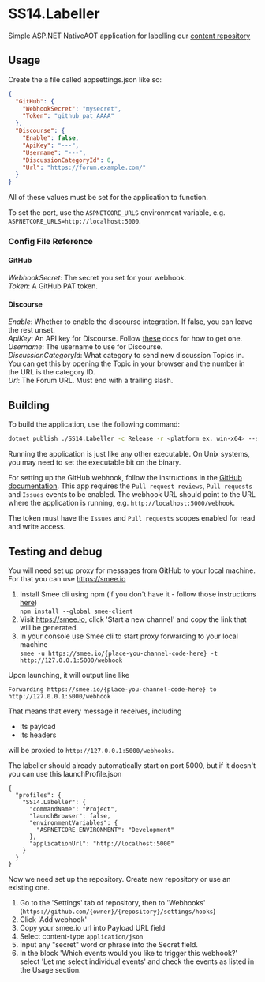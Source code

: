 # SS14.Labeller

Simple ASP.NET NativeAOT application for labelling our [content repository](https://github.com/space-wizards/space-station-14)

## Usage

Create the a file called appsettings.json like so:
```json
{
  "GitHub": {
    "WebhookSecret": "mysecret",
    "Token": "github_pat_AAAA"
  },
  "Discourse": {
    "Enable": false,
    "ApiKey": "---",
    "Username": "---",
    "DiscussionCategoryId": 0,
    "Url": "https://forum.example.com/"
  }
}
```
All of these values must be set for the application to function.

To set the port, use the `ASPNETCORE_URLS` environment variable, e.g. `ASPNETCORE_URLS=http://localhost:5000`.

### Config File Reference

#### GitHub
*WebhookSecret*: The secret you set for your webhook.\
*Token*: A GitHub PAT token.

#### Discourse
*Enable*: Whether to enable the discourse integration. If false, you can leave the rest unset.\
*ApiKey*: An API key for Discourse. Follow [these](https://meta.discourse.org/t/create-and-configure-an-api-key/230124) docs for how to get one.\
*Username*: The username to use for Discourse.\
*DiscussionCategoryId*: What category to send new discussion Topics in. You can get this by opening the Topic in your browser and the number in the URL is the category ID.\
*Url*: The Forum URL. Must end with a trailing slash.

## Building

To build the application, use the following command:

```bash
dotnet publish ./SS14.Labeller -c Release -r <platform ex. win-x64> --self-contained true /p:PublishAot=true
```

Running the application is just like any other executable. On Unix systems, you may need to set the executable bit on the binary.

For setting up the GitHub webhook, follow the instructions in the [GitHub documentation](https://docs.github.com/en/developers/webhooks-and-events/webhooks/creating-webhooks).
This app requires the `Pull request reviews`, `Pull requests` and `Issues` events to be enabled. The webhook URL should point to the URL where the application is running, e.g. `http://localhost:5000/webhook`.

The token must have the `Issues` and `Pull requests` scopes enabled for read and write access.

## Testing and debug

You will need set up proxy for messages from GitHub to your local machine. For that you can use https://smee.io
1. Install Smee cli using npm (if you don't have it - follow those instructions [here](https://docs.npmjs.com/downloading-and-installing-node-js-and-npm))\
``` npm install --global smee-client ```
2. Visit https://smee.io, click 'Start a new channel' and copy the link that will be generated.
3. In your console use Smee cli to start proxy forwarding to your local machine\
```smee -u https://smee.io/{place-you-channel-code-here} -t http://127.0.0.1:5000/webhook```

Upon launching, it will output line like
```
Forwarding https://smee.io/{place-you-channel-code-here} to http://127.0.0.1:5000/webhook
```
That means that every message it receives, including
* Its payload
* Its headers

will be proxied to `http://127.0.0.1:5000/webhooks`.

The labeller should already automatically start on port 5000, but if it doesn't you can use this launchProfile.json
```
{
  "profiles": {
    "SS14.Labeller": {
      "commandName": "Project",
      "launchBrowser": false,
      "environmentVariables": {
        "ASPNETCORE_ENVIRONMENT": "Development"
      },
      "applicationUrl": "http://localhost:5000"
    }
  }
}
```

Now we need set up the repository. Create new repository or use an existing one. 
1. Go to the 'Settings' tab of repository, then to 'Webhooks' (`https://github.com/{owner}/{repository}/settings/hooks`)
2. Click 'Add webhook'
3. Copy your smee.io url into Payload URL field
4. Select content-type ```application/json```
5. Input any "secret" word or phrase into the Secret field.
6. In the block 'Which events would you like to trigger this webhook?' select 'Let me select individual events' and check the events as listed in the Usage section.